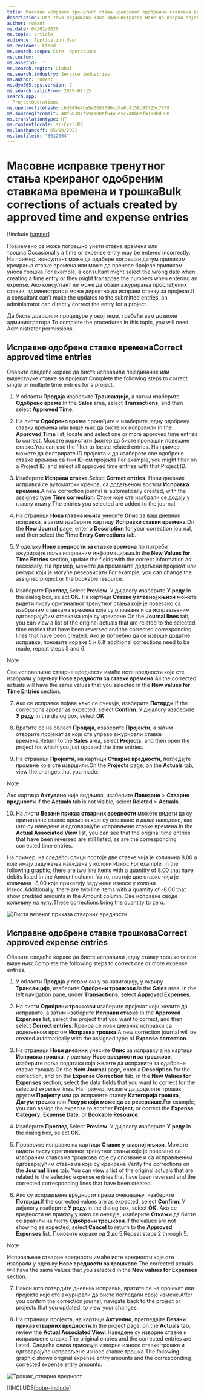 ```yaml
---
title: Масовне исправке тренутног стања креираног одобреним ставкама времена и трошка
description: Ова тема објашњава како администратор може да изврши појединачне или масовне исправке претходно одобрених ставки времена или трошка уколико наплата није потпуна.
author: rumant
ms.date: 04/02/2020
ms.topic: article
audience: Application User
ms.reviewer: kfend
ms.search.scope: Core, Operations
ms.custom: ''
ms.assetid: ''
ms.search.region: Global
ms.search.industry: Service industries
ms.author: rumant
ms.dyn365.ops.version: 7
ms.search.validFrom: 2019-01-15
search.app:
- ProjectOperations
ms.openlocfilehash: c6d849e4be9e3687396cd6a0c4158d92f25c7879
ms.sourcegitcommit: 40f68387f594180af64a5e5c748b6efa188bd300
ms.translationtype: HT
ms.contentlocale: sr-Cyrl-RS
ms.lasthandoff: 05/10/2021
ms.locfileid: "6012064"
---
```

# <a name="bulk-corrections-of-actuals-created-by-approved-time-and-expense-entries"></a><span data-ttu-id="a00ef-103">Масовне исправке тренутног стања креираног одобреним ставкама времена и трошка</span><span class="sxs-lookup"><span data-stu-id="a00ef-103">Bulk corrections of actuals created by approved time and expense entries</span></span>

[!include [banner](../includes/psa-now-project-operations.md)]

<span data-ttu-id="a00ef-104">Повремено се може погрешно унети ставка времена или трошка.</span><span class="sxs-lookup"><span data-stu-id="a00ef-104">Occasionally a time or expense entry may be entered incorrectly.</span></span> <span data-ttu-id="a00ef-105">На пример, консултант може да одабере погрешан датум приликом креирања ставке времена или може да пренесе бројеве приликом уноса трошка.</span><span class="sxs-lookup"><span data-stu-id="a00ef-105">For example, a consultant might select the wrong date when creating a time entry or they might transpose the numbers when entering an expense.</span></span> <span data-ttu-id="a00ef-106">Ако консултант не може да обави ажурирања прослеђених ставки, администратор може директно да исправи ставку за пројекат.</span><span class="sxs-lookup"><span data-stu-id="a00ef-106">If a consultant can’t make the updates to the submitted entries, an administrator can directly correct the entry for a project.</span></span>

<span data-ttu-id="a00ef-107">Да бисте довршили процедуре у овој теми, требаће вам дозволе администратора.</span><span class="sxs-lookup"><span data-stu-id="a00ef-107">To complete the procedures in this topic, you will need Administrator permissions.</span></span>

## <a name="correct-approved-time-entries"></a><span data-ttu-id="a00ef-108">Исправне одобрене ставке времена</span><span class="sxs-lookup"><span data-stu-id="a00ef-108">Correct approved time entries</span></span>     

<span data-ttu-id="a00ef-109">Обавите следеће кораке да бисте исправили појединачне или вишеструке ставке за пројекат.</span><span class="sxs-lookup"><span data-stu-id="a00ef-109">Complete the following steps to correct single or multiple time entries for a project.</span></span>

1. <span data-ttu-id="a00ef-110">У области **Продаја** изаберите **Трансакције**, а затим изаберите **Одобрено време**.</span><span class="sxs-lookup"><span data-stu-id="a00ef-110">In the **Sales** area, select **Transactions**, and then select **Approved Time**.</span></span> 

2. <span data-ttu-id="a00ef-111">На листи **Одобрено време** пронађите и изаберите једну одобрену ставку времена или више њих да бисте их исправили.</span><span class="sxs-lookup"><span data-stu-id="a00ef-111">In the **Approved Time** list, locate and select one or more approved time entries to correct.</span></span> <span data-ttu-id="a00ef-112">Можете користити филтер да бисте пронашли повезане ставке.</span><span class="sxs-lookup"><span data-stu-id="a00ef-112">You can use the filter to locate related entries.</span></span> <span data-ttu-id="a00ef-113">На пример, можете да филтрирате ID пројекта и да изаберете све одобрене ставке времена са тим ID-ом пројекта.</span><span class="sxs-lookup"><span data-stu-id="a00ef-113">For example, you might filter on a Project ID, and select all approved time entries with that Project ID.</span></span>

3. <span data-ttu-id="a00ef-114">Изаберите **Исправи ставке**.</span><span class="sxs-lookup"><span data-stu-id="a00ef-114">Select **Correct entries**.</span></span> <span data-ttu-id="a00ef-115">Нови дневник исправки се аутоматски креира, са додељеном врстом **Исправка времена**.</span><span class="sxs-lookup"><span data-stu-id="a00ef-115">A new correction journal is automatically created, with the assigned type **Time correction**.</span></span> <span data-ttu-id="a00ef-116">Стаке које сте изабрали се додају у главну књигу.</span><span class="sxs-lookup"><span data-stu-id="a00ef-116">The entries you selected are added to the journal.</span></span> 

4. <span data-ttu-id="a00ef-117">На страници **Нова главна књига** унесите **Опис** за ваш дневник исправки, а затим изаберите картицу **Исправке ставки времена**.</span><span class="sxs-lookup"><span data-stu-id="a00ef-117">On the **New Journal** page, enter a **Description** for your correction journal, and then select the **Time Entry Corrections** tab.</span></span>  
5. <span data-ttu-id="a00ef-118">У одељку **Нове вредности за ставке времена** по потреби ажурирајте поља исправним информацијама.</span><span class="sxs-lookup"><span data-stu-id="a00ef-118">In the **New Values for Time Entries** section, update the fields with the correct information as necessary.</span></span> <span data-ttu-id="a00ef-119">На пример, можете да промените додељени пројекат или ресурс који је могуће резервисати.</span><span class="sxs-lookup"><span data-stu-id="a00ef-119">For example, you can change the assigned project or the bookable resource.</span></span>

6. <span data-ttu-id="a00ef-120">Изаберите **Преглед**.</span><span class="sxs-lookup"><span data-stu-id="a00ef-120">Select **Preview**.</span></span> <span data-ttu-id="a00ef-121">У дијалогу изаберите **У реду**.</span><span class="sxs-lookup"><span data-stu-id="a00ef-121">In the dialog box, select **OK**.</span></span> <span data-ttu-id="a00ef-122">На картици **Ставке у главној књизи** можете видети листу оригиналног тренутног стања које је повезано са изабраним ставкама времена које су опозване и са исправљеним одговарајућим ставкама које су креиране.</span><span class="sxs-lookup"><span data-stu-id="a00ef-122">On the **Journal lines** tab, you can view a list of the original actuals that are related to the selected time entries that have been reversed and the corrected corresponding lines that have been created.</span></span> <span data-ttu-id="a00ef-123">Ако је потребно да се изврше додатне исправке, поновите кораке 5 и 6.</span><span class="sxs-lookup"><span data-stu-id="a00ef-123">If additional corrections need to be made, repeat steps 5 and 6.</span></span> 

> [!NOTE]
> <span data-ttu-id="a00ef-124">Све исправљене стварне вредности имаће исте вредности које сте изабрали у одељку **Нове вредности за ставке времена**.</span><span class="sxs-lookup"><span data-stu-id="a00ef-124">All the corrected actuals will have the same values that you selected in the **New values for Time Entries** section.</span></span>

7. <span data-ttu-id="a00ef-125">Ако се исправке појаве како се очекује, изаберите **Потврди**.</span><span class="sxs-lookup"><span data-stu-id="a00ef-125">If the corrections appear as expected, select **Confirm**.</span></span> <span data-ttu-id="a00ef-126">У дијалогу изаберите **У реду**.</span><span class="sxs-lookup"><span data-stu-id="a00ef-126">In the dialog box, select **OK**.</span></span>

8. <span data-ttu-id="a00ef-127">Вратите се на област **Продаја**, изаберите **Пројекти**, а затим отворите пројекат за који сте управо ажурирали ставке времена.</span><span class="sxs-lookup"><span data-stu-id="a00ef-127">Return to the **Sales** area, select **Projects**, and then open the project for which you just updated the time entries.</span></span> 

9. <span data-ttu-id="a00ef-128">На страници **Пројекти**, на картици **Стварне вредности**, погледајте промене које сте извршили.</span><span class="sxs-lookup"><span data-stu-id="a00ef-128">On the **Projects** page, on the **Actuals** tab, view the changes that you made.</span></span> 

> [!NOTE]
> <span data-ttu-id="a00ef-129">Ако картица **Актуелно** није видљива, изаберите **Повезано** > **Стварне вредности**.</span><span class="sxs-lookup"><span data-stu-id="a00ef-129">If the **Actuals** tab is not visible, select **Related** > **Actuals**.</span></span>  

10. <span data-ttu-id="a00ef-130">На листи **Везани приказ стварних вредности** можете видети да су оригиналне ставке времена које су опозване и даље наведене, као што су наведене и одговарајуће исправљене ставке времена.</span><span class="sxs-lookup"><span data-stu-id="a00ef-130">In the **Actual Associated View** list, you can see that the original time entries that have been reversed are still listed, as are the corresponding corrected time entries.</span></span> 

<span data-ttu-id="a00ef-131">На пример, на следећој слици постоје две ставке чија је количина 8,00 а које имају задужења наведена у колони Износ.</span><span class="sxs-lookup"><span data-stu-id="a00ef-131">For example, in the following graphic, there are two line items with a quantity of 8.00 that have debits listed in the Amount column.</span></span> <span data-ttu-id="a00ef-132">Уз то, постоје две ставке чија је количина -8,00 које приказују задужене износе у колони Износ.</span><span class="sxs-lookup"><span data-stu-id="a00ef-132">Additionally, there are two line items with a quantity of -8.00 that show credited amounts in the Amount column.</span></span> <span data-ttu-id="a00ef-133">Ове исправке своде количину на нулу.</span><span class="sxs-lookup"><span data-stu-id="a00ef-133">These corrections bring the quantity to zero.</span></span>

![Листа везаног приказа стварних вредности](https://github.com/MicrosoftDocs/dynamics-365-customer-engagement-pr/blob/bulk-corrections-actuals-created-by-approved-time-expense-entries.md/time-actuals.png)
 
## <a name="correct-approved-expense-entries"></a><span data-ttu-id="a00ef-135">Исправне одобрене ставке трошкова</span><span class="sxs-lookup"><span data-stu-id="a00ef-135">Correct approved expense entries</span></span>

<span data-ttu-id="a00ef-136">Обавите следеће кораке да бисте исправили једну ставку трошкова или више њих.</span><span class="sxs-lookup"><span data-stu-id="a00ef-136">Complete the following steps to correct one or more expense entries.</span></span> 

1. <span data-ttu-id="a00ef-137">У области **Продаја** у левом окну за навигацију, у оквиру **Трансакције**, изаберите **Одобрени трошкови**.</span><span class="sxs-lookup"><span data-stu-id="a00ef-137">In the **Sales** area, in the left navigation pane, under **Transactions**, select **Approved Expenses**.</span></span>

2. <span data-ttu-id="a00ef-138">На листи **Одобрени трошкови** изаберите пројекат који желите да исправите, а затим изаберите **Исправи ставке**.</span><span class="sxs-lookup"><span data-stu-id="a00ef-138">In the **Approved Expenses** list, select the project that you want to correct, and then select **Correct entries**.</span></span> <span data-ttu-id="a00ef-139">Креира се нови дневник исправки са додељеном врстом **Исправка трошка**.</span><span class="sxs-lookup"><span data-stu-id="a00ef-139">A new correction journal will be created automatically with the assigned type of **Expense correction**.</span></span> 

3. <span data-ttu-id="a00ef-140">На страници **Нови дневник** унесите **Опис** за исправку а на картици **Исправка трошка**, у одељку **Нове вредности за трошкове**, изаберите поља података која желите да исправите за одабране ставке трошка.</span><span class="sxs-lookup"><span data-stu-id="a00ef-140">On the **New Journal** page, enter a **Description** for the correction, and on the **Expense Correction** tab, in the **New Values for Expenses** section, select the data fields that you want to correct for the selected expense lines.</span></span> <span data-ttu-id="a00ef-141">На пример, можете да доделите трошак другом **Пројекту** или да исправите ставку **Категорија трошка**, **Датум трошка** или **Ресурс који може да се резервише**.</span><span class="sxs-lookup"><span data-stu-id="a00ef-141">For example, you can assign the expense to another **Project**, or correct the **Expense Category**, **Expense Date**, or **Bookable Resource**.</span></span>

4. <span data-ttu-id="a00ef-142">Изаберите **Преглед**.</span><span class="sxs-lookup"><span data-stu-id="a00ef-142">Select **Preview**.</span></span> <span data-ttu-id="a00ef-143">У дијалогу изаберите **У реду**.</span><span class="sxs-lookup"><span data-stu-id="a00ef-143">In the dialog box, select **OK**.</span></span> 

5. <span data-ttu-id="a00ef-144">Проверите исправке на картици **Ставке у главној књизи**. Можете видети листу оригиналног тренутног стања које је повезано са изабраним ставкама трошкова које су опозване и са исправљеним одговарајућим ставкама које су креиране.</span><span class="sxs-lookup"><span data-stu-id="a00ef-144">Verify the corrections on the **Journal lines** tab. You can view a list of the original actuals that are related to the selected expense entries that have been reversed and the corrected corresponding lines that have been created.</span></span>

6. <span data-ttu-id="a00ef-145">Ако су исправљене вредности према очекивању, изаберите **Потврди**.</span><span class="sxs-lookup"><span data-stu-id="a00ef-145">If the corrected values are as expected, select **Confirm**.</span></span> <span data-ttu-id="a00ef-146">У дијалогу изаберите **У реду.**</span><span class="sxs-lookup"><span data-stu-id="a00ef-146">In the dialog box, select **OK.**</span></span> <span data-ttu-id="a00ef-147">Ако се вредности не приказују како се очекује, изаберите **Откажи** да бисте се вратили на листу **Одобрени трошкови**.</span><span class="sxs-lookup"><span data-stu-id="a00ef-147">If the values are not showing as expected, select **Cancel** to return to the **Approved Expenses** list.</span></span> <span data-ttu-id="a00ef-148">Поновите кораке од 2 до 5.</span><span class="sxs-lookup"><span data-stu-id="a00ef-148">Repeat steps 2 through 5.</span></span> 

> [!NOTE]
> <span data-ttu-id="a00ef-149">Исправљене стварне вредности имаће исте вредности које сте изабрали у одељку **Нове вредности за трошкове**.</span><span class="sxs-lookup"><span data-stu-id="a00ef-149">The corrected actuals will have the same values that you selected in the **New values for Expenses** section.</span></span>

7. <span data-ttu-id="a00ef-150">Након што потврдите дневник исправки, вратите се на пројекат или пројекте које сте ажурирали да бисте погледали своје измене.</span><span class="sxs-lookup"><span data-stu-id="a00ef-150">After you confirm the correction journal, navigate back to the project or projects that you updated, to view your changes.</span></span>  

8. <span data-ttu-id="a00ef-151">На страници пројекта, на картици **Актуелно**, прегледајте **Везани приказ стварних вредности**.</span><span class="sxs-lookup"><span data-stu-id="a00ef-151">In the project page, on the **Actuals** tab, review the **Actual Associated View**.</span></span> <span data-ttu-id="a00ef-152">Наведене су изворне ставке и исправљене ставке.</span><span class="sxs-lookup"><span data-stu-id="a00ef-152">The original entries and the corrected entries are listed.</span></span> <span data-ttu-id="a00ef-153">Следећа слика приказује изворне износе ставке трошка и одговарајуће исправљене износе ставке трошка.</span><span class="sxs-lookup"><span data-stu-id="a00ef-153">The following graphic shows original expense entry amounts and the corresponding corrected expense entry amounts.</span></span> 

![Трошак_стварна вредност](https://user-images.githubusercontent.com/60806505/77122219-4cd52900-69fa-11ea-8349-ccd2ffebf640.png)


[!INCLUDE[footer-include](../includes/footer-banner.md)]